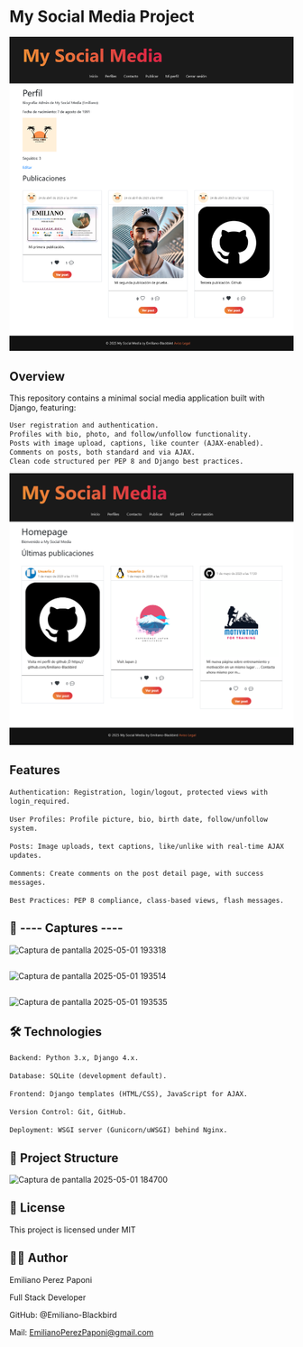 # My Social Media Project

<img src="previews/preview_social_media1.png"/>

## Overview

This repository contains a minimal social media application built with Django, featuring:

    User registration and authentication.
    Profiles with bio, photo, and follow/unfollow functionality.
    Posts with image upload, captions, like counter (AJAX-enabled).
    Comments on posts, both standard and via AJAX.
    Clean code structured per PEP 8 and Django best practices. 

<img src="previews/preview_social_media.png"/>

## Features

    Authentication: Registration, login/logout, protected views with login_required.

    User Profiles: Profile picture, bio, birth date, follow/unfollow system.

    Posts: Image uploads, text captions, like/unlike with real-time AJAX updates.

    Comments: Create comments on the post detail page, with success messages.

    Best Practices: PEP 8 compliance, class-based views, flash messages.

## 📸 ---- Captures ----

![Captura de pantalla 2025-05-01 193318](https://github.com/user-attachments/assets/e4157620-afbc-4775-9df9-40bc07106ad1)

##

![Captura de pantalla 2025-05-01 193514](https://github.com/user-attachments/assets/ba987608-537e-4973-968c-19fc52fe4561)

##

![Captura de pantalla 2025-05-01 193535](https://github.com/user-attachments/assets/8665ce58-91d1-45d0-9f3a-4cd281e047f2)


## 🛠 Technologies

    Backend: Python 3.x, Django 4.x.

    Database: SQLite (development default).

    Frontend: Django templates (HTML/CSS), JavaScript for AJAX.

    Version Control: Git, GitHub.

    Deployment: WSGI server (Gunicorn/uWSGI) behind Nginx. 

## 📂 Project Structure

![Captura de pantalla 2025-05-01 184700](https://github.com/user-attachments/assets/4774bbd4-217c-4cd2-ba62-981801cffb4e)

## 📄 License

This project is licensed under MIT

## 👨‍💻 Author

Emiliano Perez Paponi

Full Stack Developer

GitHub: @Emiliano-Blackbird

Mail: EmilianoPerezPaponi@gmail.com
